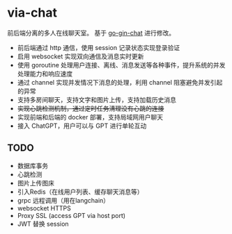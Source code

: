 # via-chat

前后端分离的多人在线聊天室。
基于 [go-gin-chat](https://github.com/hezhizheng/go-gin-chat) 进行修改。

- 前后端通过 http 通信，使用 session 记录状态实现登录验证
- 启用 websocket 实现双向通信及消息实时更新
- 使用 goroutine 处理用户连接、离线、消息发送等各种事件，提升系统的并发处理能力和响应速度
- 通过 channel 实现并发情况下消息的处理，利用 channel 阻塞避免并发引起的异常
- 支持多房间聊天，支持文字和图片上传，支持加载历史消息
- ~~实现心跳检测机制，通过定时任务清理没有心跳的连接~~
- 实现前端和后端的 docker 部署，支持局域网用户聊天
- 接入 ChatGPT，用户可以与 GPT 进行单轮互动


## TODO
- 数据库事务
- 心跳检测
- 图片上传图床
- 引入Redis（在线用户列表、缓存聊天消息等）
- grpc 远程调用（用在langchain）
- websocket HTTPS
- Proxy SSL (access GPT via host port)
- JWT 替换 session
